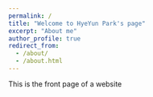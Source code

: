 ```yaml
---
permalink: /
title: "Welcome to HyeYun Park's page"
excerpt: "About me"
author_profile: true
redirect_from: 
  - /about/
  - /about.html
---
```


This is the front page of a website
